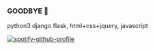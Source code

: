 ### GOODBYE 👋
python3 django flask, html+css+jquery, javascript

[![spotify-github-profile](https://spotify-github-profile.vercel.app/api/view?uid=xj9qh7idao6wmsymzakf0mvey&cover_image=true&theme=novatorem&show_offline=false&background_color=121212&bar_color=53b14f&bar_color_cover=false)](https://github.com/kittinan/spotify-github-profile)

